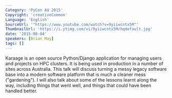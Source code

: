 ```yaml
---
Category: 'PyCon AU 2015'
Copyright: 'creativeCommon'
Language: 'English'
SourceUrl: '"https://www.youtube.com/watch?v=9yiiwcntx5M"'
ThumbnailUrl: 'https://i.ytimg.com/vi/9yiiwcntx5M/hqdefault.jpg'
date: '2015-08-04'
speakers: [Brian May]
tags: []
---
```

Karaage is an open source Python/Django application for managing users and projects on HPC clusters. It is being used in production in a number of sites across Australia. This talk will discuss turning a messy legacy software base into a modern software platform that is much a cleaner mess ("gardening"). I will also talk about some of the lessons learnt along the way, including things that went well, and things that could have been handled better.
